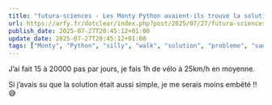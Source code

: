 ```yaml
---
title: "futura-sciences - Les Monty Python avaient-ils trouvé la solution à un problème majeur de santé publique ? La science approuve cette méthode insolite"
url: https://arfy.fr/dotclear/index.php?post/2025/07/27/futura-sciences-Les-Monty-Python-avaient-ils-trouve-la-solution-a-un-probleme-majeur-de-sante-publique-La-science-approuve-cette-methode-insolite
publish_date: 2025-07-27T20:45:12+01:00
update_date: 2025-07-27T20:45:12+01:00
tags: ["Monty", "Python", "silly", "walk", "solution", "probleme", "sante", "publique"]
---
```


J’ai fait 15 à 20000 pas par jours, je fais 1h de vélo à 25km/h en moyenne.

Si j’avais su que la solution était aussi simple, je me serais moins embêté !! 😅

